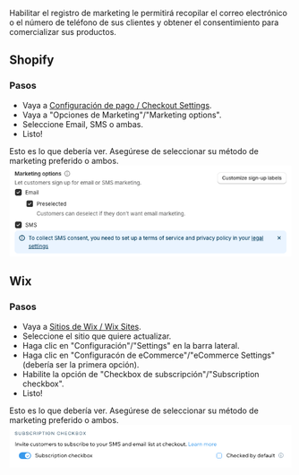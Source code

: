 Habilitar el registro de marketing le permitirá recopilar el correo electrónico o el número de teléfono de sus clientes y obtener el consentimiento para comercializar sus productos.

## Shopify

### Pasos
- Vaya a [Configuración de pago / Checkout Settings](https://admin.shopify.com/settings/checkout).
- Vaya a "Opciones de Marketing"/"Marketing options".
- Seleccione Email, SMS o ambas.
- Listo!

Esto es lo que debería ver. Asegúrese de seleccionar su método de marketing preferido o ambos.
![Shopify Marketing Options](images/captures/shopify-marketing-options.png)

## Wix

### Pasos
- Vaya a [Sitios de Wix / Wix Sites](https://manage.wix.com/studio/sites).
- Seleccione el sitio que quiere actualizar.
- Haga clic en "Configuración"/"Settings" en la barra lateral.
- Haga clic en "Configuracón de eCommerce"/"eCommerce Settings" (debería ser la primera opción).
- Habilite la opción de "Checkbox de subscripción"/"Subscription checkbox".
- Listo!

Esto es lo que debería ver. Asegúrese de seleccionar su método de marketing preferido o ambos.
![Wix Marketing Options](images/captures/wix-marketing-options.png)

